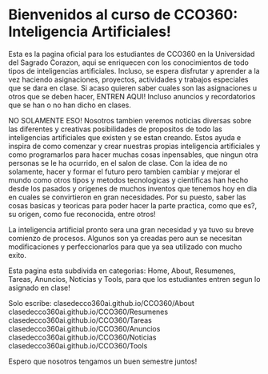 <h1>Bienvenidos al curso de CCO360: Inteligencia Artificiales!</h1>
Esta es la pagina oficial para los estudiantes de CCO360 en la Universidad del Sagrado Corazon, aqui se enriquecen con los conocimientos de todo tipos de inteligencias artificiales. Incluso, se espera disfrutar y aprender a la vez haciendo asignaciones, proyectos, actividades y trabajos especiales que se dara en clase. Si acaso quieren saber cuales son las asignaciones u otros que se deben hacer, ENTREN AQUI! Incluso anuncios y recordatorios que se han o no han dicho en clases.

NO SOLAMENTE ESO! Nosotros tambien veremos noticias diversas sobre las diferentes y creativas posibilidades de propositos de todo las inteligencias artificiales que existen y se estan creando. Estos ayuda e inspira de como comenzar y crear nuestras propias inteligencia artificiales y como programarlos para hacer muchas cosas inpensables, que ningun otra personas se le ha ocurrido, en el salon de clase. Con la idea de no solamente, hacer y formar el futuro pero tambien cambiar y mejorar el mundo como otros tipos y metodos tecnologicas y cientificas han hecho desde los pasados y origenes de muchos inventos que tenemos hoy en dia en cuales se convirtieron en gran necesidades. Por su puesto, saber las cosas basicas y teoricas para poder hacer la parte practica, como que es?, su origen, como fue reconocida, entre otros!

La inteligencia artificial pronto sera una gran necesidad y ya tuvo su breve comienzo de procesos. Algunos son ya creadas pero aun se necesitan modificaciones y perfeccionarlos para que ya sea utilizado con mucho exito. 

Esta pagina esta subdivida en categorias: Home, About, Resumenes, Tareas, Anuncios, Noticias y Tools, para que los estudiantes entren segun lo asignado en clase!

Solo escribe:
clasedecco360ai.github.io/CCO360/About
clasedecco360ai.github.io/CCO360/Resumenes
clasedecco360ai.github.io/CCO360/Tareas
clasedecco360ai.github.io/CCO360/Anuncios
clasedecco360ai.github.io/CCO360/Noticias
clasedecco360ai.github.io/CCO360/Tools

Espero que nosotros tengamos un buen semestre juntos!
